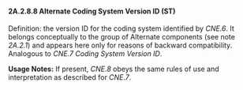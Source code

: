#### 2A.2.8.8 Alternate Coding System Version ID (ST)

Definition: the version ID for the coding system identified by _CNE.6_. It belongs conceptually to the group of Alternate components (see note _2A.2.1_) and appears here only for reasons of backward compatibility. Analogous to _CNE.7 Coding System Version ID_.

**Usage Notes:** If present, _CNE.8_ obeys the same rules of use and interpretation as described for _CNE.7_.
